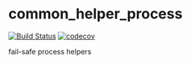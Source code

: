 # common_helper_process
[![Build Status](https://travis-ci.org/fkie-cad/common_helper_process.svg?branch=execute_interactive_command)](https://travis-ci.org/fkie-cad/common_helper_process)
[![codecov](https://codecov.io/gh/fkie-cad/common_helper_process/branch/master/graph/badge.svg)](https://codecov.io/gh/fkie-cad/common_helper_process)

fail-safe process helpers
